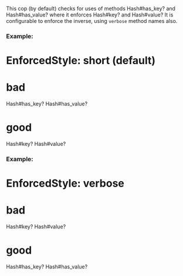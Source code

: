 This cop (by default) checks for uses of methods Hash#has_key? and
Hash#has_value? where it enforces Hash#key? and Hash#value?
It is configurable to enforce the inverse, using `verbose` method
names also.

### Example:

 # EnforcedStyle: short (default)

 # bad
 Hash#has_key?
 Hash#has_value?

 # good
 Hash#key?
 Hash#value?

### Example:

 # EnforcedStyle: verbose

 # bad
 Hash#key?
 Hash#value?

 # good
 Hash#has_key?
 Hash#has_value?